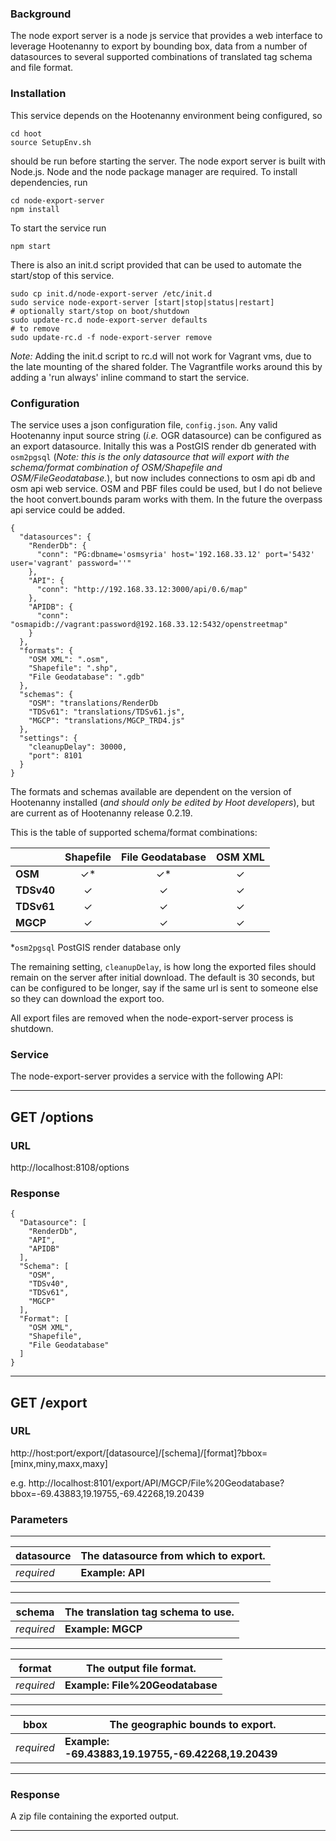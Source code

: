 ### Background
The node export server is a node js service that provides a web interface to leverage Hootenanny to export by bounding box, data from a number of datasources to several supported combinations of translated tag schema and file format.

### Installation
This service depends on the Hootenanny environment being configured, so

    cd hoot
    source SetupEnv.sh
should be run before starting the server.
The node export server is built with Node.js.  Node and the node package manager are required.  To install dependencies, run

    cd node-export-server
    npm install
To start the service run

    npm start

There is also an init.d script provided that can be used to automate the start/stop of this service.

```
sudo cp init.d/node-export-server /etc/init.d
sudo service node-export-server [start|stop|status|restart]
# optionally start/stop on boot/shutdown
sudo update-rc.d node-export-server defaults
# to remove
sudo update-rc.d -f node-export-server remove
```

*Note:*  Adding the init.d script to rc.d will not work for Vagrant vms, due to the late mounting of the shared folder. The Vagrantfile works around this by adding a 'run always' inline command to start the service.

### Configuration
The service uses a json configuration file, `config.json`.  Any valid Hootenanny input source string (*i.e.* OGR datasource) can be configured as an export datasource.  Initally this was a PostGIS render db generated with `osm2pgsql` (*Note: this is the only datasource that will export with the schema/format combination of OSM/Shapefile and OSM/FileGeodatabase.*), but now includes connections to osm api db and osm api web service.  OSM and PBF files could be used, but I do not believe the hoot convert.bounds param works with them.  In the future the overpass api service could be added.

```
{
  "datasources": {
    "RenderDb": {
      "conn": "PG:dbname='osmsyria' host='192.168.33.12' port='5432' user='vagrant' password=''"
    },
    "API": {
      "conn": "http://192.168.33.12:3000/api/0.6/map"
    },
    "APIDB": {
      "conn": "osmapidb://vagrant:password@192.168.33.12:5432/openstreetmap"
    }
  },
  "formats": {
    "OSM XML": ".osm",
    "Shapefile": ".shp",
    "File Geodatabase": ".gdb"
  },
  "schemas": {
    "OSM": "translations/RenderDb
    "TDSv61": "translations/TDSv61.js",
    "MGCP": "translations/MGCP_TRD4.js"
  },
  "settings": {
    "cleanupDelay": 30000,
    "port": 8101
  }
}
```

The formats and schemas available are dependent on the version of Hootenanny installed (*and should only be edited by Hoot developers*), but are current as of Hootenanny release 0.2.19.

This is the table of supported schema/format combinations:

|      | Shapefile | File Geodatabase | OSM XML |
| ---- |:---------:|:----------------:|:-------:|
| **OSM**| &#x2713;*| &#x2713;*| &#x2713;|
| **TDSv40**| &#x2713;| &#x2713;| &#x2713;|
| **TDSv61**| &#x2713;| &#x2713;| &#x2713;|
| **MGCP**| &#x2713;| &#x2713;| &#x2713;|
*`osm2pgsql` PostGIS render database only

The remaining setting, `cleanupDelay`, is how long the exported files should remain on the server after initial download.  The default is 30 seconds, but can be configured to be longer, say if the same url is sent to someone else so they can download the export too.

All export files are removed when the node-export-server process is shutdown.

### Service
The node-export-server provides a service with the following API:

___
## GET /options

### URL
http://localhost:8108/options

### Response
```
{
  "Datasource": [
    "RenderDb",
    "API",
    "APIDB"
  ],
  "Schema": [
    "OSM",
    "TDSv40",
    "TDSv61",
    "MGCP"
  ],
  "Format": [
    "OSM XML",
    "Shapefile",
    "File Geodatabase"
  ]
}
```
___

## GET /export

### URL
http://host:port/export/[datasource]/[schema]/[format]?bbox=[minx,miny,maxx,maxy]

e.g. http://localhost:8101/export/API/MGCP/File%20Geodatabase?bbox=-69.43883,19.19755,-69.42268,19.20439
### Parameters
___
datasource | The datasource from which to export.
--- | ---
_required_ | **Example: API**
___

schema | The translation tag schema to use.
--- | ---
_required_ | **Example: MGCP**
___

format | The output file format.
--- | ---
_required_ | **Example: File%20Geodatabase**
___

bbox | The geographic bounds to export.
--- | ---
_required_ | **Example: -69.43883,19.19755,-69.42268,19.20439**
___

### Response
A zip file containing the exported output.
___
